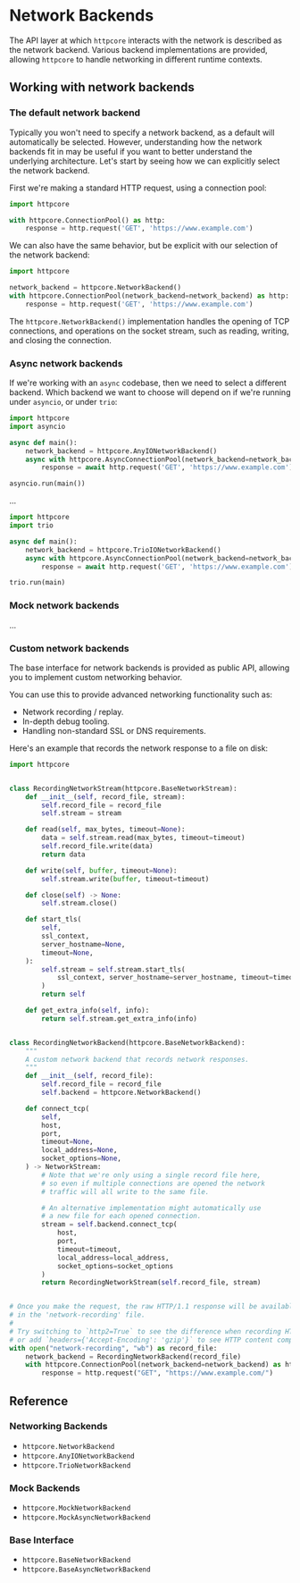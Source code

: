 # Network Backends

The API layer at which `httpcore` interacts with the network is described as the network backend. Various backend implementations are provided, allowing `httpcore` to handle networking in different runtime contexts.

## Working with network backends

### The default network backend

Typically you won't need to specify a network backend, as a default will automatically be selected. However, understanding how the network backends fit in may be useful if you want to better understand the underlying architecture. Let's start by seeing how we can explicitly select the network backend.

First we're making a standard HTTP request, using a connection pool:

```python
import httpcore

with httpcore.ConnectionPool() as http:
    response = http.request('GET', 'https://www.example.com')
```

We can also have the same behavior, but be explicit with our selection of the network backend:

```python
import httpcore

network_backend = httpcore.NetworkBackend()
with httpcore.ConnectionPool(network_backend=network_backend) as http:
    response = http.request('GET', 'https://www.example.com')
```

The `httpcore.NetworkBackend()` implementation handles the opening of TCP connections, and operations on the socket stream, such as reading, writing, and closing the connection.

### Async network backends

If we're working with an `async` codebase, then we need to select a different backend. Which backend we want to choose will depend on if we're running under `asyncio`, or under `trio`:

```python
import httpcore
import asyncio

async def main():
    network_backend = httpcore.AnyIONetworkBackend()
    async with httpcore.AsyncConnectionPool(network_backend=network_backend) as http:
        response = await http.request('GET', 'https://www.example.com')

asyncio.run(main())
```

...

```python
import httpcore
import trio

async def main():
    network_backend = httpcore.TrioIONetworkBackend()
    async with httpcore.AsyncConnectionPool(network_backend=network_backend) as http:
        response = await http.request('GET', 'https://www.example.com')

trio.run(main)
```

### Mock network backends

...

### Custom network backends

The base interface for network backends is provided as public API, allowing you to implement custom networking behavior.

You can use this to provide advanced networking functionality such as:

* Network recording / replay.
* In-depth debug tooling.
* Handling non-standard SSL or DNS requirements.

Here's an example that records the network response to a file on disk:

```python
import httpcore


class RecordingNetworkStream(httpcore.BaseNetworkStream):
    def __init__(self, record_file, stream):
        self.record_file = record_file
        self.stream = stream

    def read(self, max_bytes, timeout=None):
        data = self.stream.read(max_bytes, timeout=timeout)
        self.record_file.write(data)
        return data

    def write(self, buffer, timeout=None):
        self.stream.write(buffer, timeout=timeout)

    def close(self) -> None:
        self.stream.close()

    def start_tls(
        self,
        ssl_context,
        server_hostname=None,
        timeout=None,
    ):
        self.stream = self.stream.start_tls(
            ssl_context, server_hostname=server_hostname, timeout=timeout
        )
        return self

    def get_extra_info(self, info):
        return self.stream.get_extra_info(info)


class RecordingNetworkBackend(httpcore.BaseNetworkBackend):
    """
    A custom network backend that records network responses.
    """
    def __init__(self, record_file):
        self.record_file = record_file
        self.backend = httpcore.NetworkBackend()

    def connect_tcp(
        self,
        host,
        port,
        timeout=None,
        local_address=None,
        socket_options=None,
    ) -> NetworkStream:
        # Note that we're only using a single record file here,
        # so even if multiple connections are opened the network
        # traffic will all write to the same file.

        # An alternative implementation might automatically use
        # a new file for each opened connection.
        stream = self.backend.connect_tcp(
            host,
            port,
            timeout=timeout,
            local_address=local_address,
            socket_options=socket_options
        )
        return RecordingNetworkStream(self.record_file, stream)


# Once you make the request, the raw HTTP/1.1 response will be available
# in the 'network-recording' file.
#
# Try switching to `http2=True` to see the difference when recording HTTP/2 binary network traffic,
# or add `headers={'Accept-Encoding': 'gzip'}` to see HTTP content compression.
with open("network-recording", "wb") as record_file:
    network_backend = RecordingNetworkBackend(record_file)
    with httpcore.ConnectionPool(network_backend=network_backend) as http:
        response = http.request("GET", "https://www.example.com/")
```

## Reference

### Networking Backends

* `httpcore.NetworkBackend`
* `httpcore.AnyIONetworkBackend`
* `httpcore.TrioNetworkBackend`

### Mock Backends

* `httpcore.MockNetworkBackend`
* `httpcore.MockAsyncNetworkBackend`

### Base Interface

* `httpcore.BaseNetworkBackend`
* `httpcore.BaseAsyncNetworkBackend`

